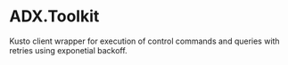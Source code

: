 # ADX.Toolkit
Kusto client wrapper for execution of control commands and queries with retries using exponetial backoff.
